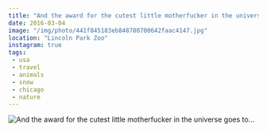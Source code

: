 ```yaml
---
title: "And the award for the cutest little motherfucker in the universe goes to..."
date: 2016-03-04
image: "/img/photo/441f845183eb848780700642faac4147.jpg"
location: "Lincoln Park Zoo"
instagram: true
tags:
 - usa
 - travel
 - animals
 - snow
 - chicago
 - nature
---
```


![And the award for the cutest little motherfucker in the universe goes to...](/img/photo/441f845183eb848780700642faac4147.jpg)
